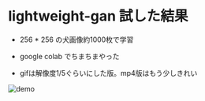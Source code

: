 # lightweight-gan 試した結果

- 256 * 256 の犬画像約1000枚で学習

- google colab でちまちまやった

- gifは解像度1/5ぐらいにした版。mp4版はもう少しきれい

  

![demo](generated-03-01-2021_12-42-20_conv2.gif)